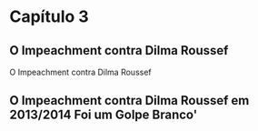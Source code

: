 # Capítulo 3
## O Impeachment contra Dilma Roussef

O Impeachment contra Dilma Roussef

## O Impeachment contra Dilma Roussef em 2013/2014 Foi um Golpe Branco'
